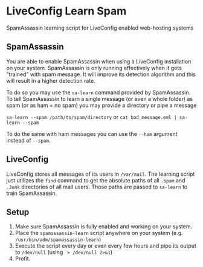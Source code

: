 # LiveConfig Learn Spam
SpamAssassin learning script for LiveConfig enabled web-hosting systems

## SpamAssassin
You are able to enable SpamAssassin when using a LiveConfig installation on your system. SpamAssassin is only running effectively when it gets "trained" with spam message. It will improve its detection algorithm and this will result in a higher detection rate.

To do so you may use the `sa-learn` command provided by SpamAssassin. To tell SpamAssassin to learn a single message (or even a whole folder) as spam (or as ham = no spam) you may provide a directory or pipe a message

`sa-learn --spam /path/to/spam/directory` or `cat bad_message.eml | sa-learn --spam`

To do the same with ham messages you can use the `--ham` argument instead of `--spam`.

## LiveConfig
LiveConfig stores all messages of its users in `/var/mail`. The learning script just utilizes the `find` command to get the absolute paths of all `.Spam` and `.Junk` directories of all mail users. Those paths are passed to `sa-learn` to train SpamAssassin.

## Setup
1. Make sure SpamAssassin is fully enabled and working on your system.
2. Place the `spamassassin-learn` script anywhere on your system (e.g. `/usr/bin/adm/spamassassin-learn`)
3. Execute the script every day or even every few hours and pipe its output to `/dev/null` (using ` > /dev/null 2>&1`)
4. Profit.
